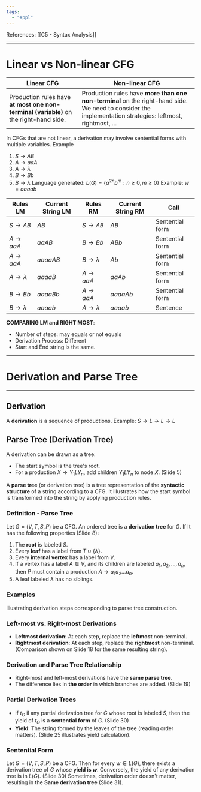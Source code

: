 ```yaml
---
tags:
  - "#ppl"
---
```

References: [[C5 - Syntax Analysis]]
___
# Linear vs Non-linear CFG

| Linear CFG                                                                            | Non-linear CFG                                                                                                                                           |
| ------------------------------------------------------------------------------------- | -------------------------------------------------------------------------------------------------------------------------------------------------------- |
| Production rules have **at most one non-terminal (variable)** on the right-hand side. | Production rules have **more than one non-terminal** on the right-hand side. We need to consider the implementation strategies: leftmost, rightmost, ... |
In CFGs that are not linear, a derivation may involve sentential forms with multiple variables.
Example
1. $S \rightarrow AB$
2. $A \rightarrow aaA$
3. $A \rightarrow \lambda$
4. $B \rightarrow Bb$
5. $B \rightarrow \lambda$
Language generated: $L(G) = \{a^{2n}b^m: n \ge 0, m \ge 0\}$ 
Example: $w = aaaab$

| Rules LM                | Current String LM | Rules RM                | Current String RM | Call            |
| ----------------------- | ----------------- | ----------------------- | ----------------- | --------------- |
| $S \rightarrow AB$      | $AB$              | $S \rightarrow AB$      | $AB$              | Sentential form |
| $A \rightarrow aaA$     | $aaAB$            | $B \rightarrow Bb$      | $ABb$             | Sentential form |
| $A \rightarrow aaA$     | $aaaaAB$          | $B \rightarrow \lambda$ | $Ab$              | Sentential form |
| $A \rightarrow \lambda$ | $aaaaB$           | $A \rightarrow aaA$     | $aaAb$            | Sentential form |
| $B \rightarrow Bb$      | $aaaaBb$          | $A \rightarrow aaA$     | $aaaaAb$          | Sentential form |
| $B \rightarrow \lambda$ | $aaaab$           | $A \rightarrow \lambda$ | $aaaab$           | Sentence        |
**COMPARING LM and RIGHT MOST**:
- Number of steps: may equals or not equals
- Derivation Process: Different
- Start and End string is the same.
___
# Derivation and Parse Tree
___
## Derivation
A **derivation** is a sequence of productions.
Example: $S \rightarrow L \rightarrow L \rightarrow L$
## Parse Tree (**Derivation Tree**)
A derivation can be drawn as a tree:
- The start symbol is the tree's root.
- For a production $X \rightarrow Y_1 L Y_n$, add children $Y_1 L Y_n$ to node $X$. (Slide 5)

A **parse tree** (or derivation tree) is a tree representation of the **syntactic structure** of a string according to a CFG. It illustrates how the start symbol is transformed into the string by applying production rules.
### Definition - Parse Tree
Let $G = (V, T, S, P)$ be a CFG. An ordered tree is a **derivation tree** for $G$. If It has the following properties (Slide 8):
1. The **root** is labeled $S$.
2. Every **leaf** has a label from $T \cup \{\lambda\}$.
3. Every **internal vertex** has a label from $V$.
4. If a vertex has a label $A \in V$, and its children are labeled $a_1, a_2, \ldots, a_n$, then $P$ must contain a production $A \rightarrow a_1 a_2 \ldots a_n$.
5. A leaf labeled $\lambda$ has no siblings.
### Examples
Illustrating derivation steps corresponding to parse tree construction.
### Left-most vs. Right-most Derivations
- **Leftmost derivation**: At each step, replace the **leftmost** non-terminal.
- **Rightmost derivation**: At each step, replace the **rightmost** non-terminal.
(Comparison shown on Slide 18 for the same resulting string).
### Derivation and Parse Tree Relationship
- Right-most and left-most derivations have the **same parse tree**.
- The difference lies in **the order** in which branches are added. (Slide 19)
### Partial Derivation Trees
- If $t_G$ iI any partial derivation tree for $G$ whose root is labeled $S$, then the yield of $t_G$ is a **sentential form** of $G$. (Slide 30)
- **Yield**: The string formed by the leaves of the tree (reading order matters). (Slide 25 illustrates yield calculation).
### Sentential Form
Let $G = (V, T, S, P)$ be a CFG. Then for every $w \in L(G)$, there exists a derivation tree of $G$ whose **yield is $w$**. Conversely, the yield of any derivation tree is in $L(G)$. (Slide 30)
Sometimes, derivation order doesn't matter, resulting in the **Same derivation tree** (Slide 31).